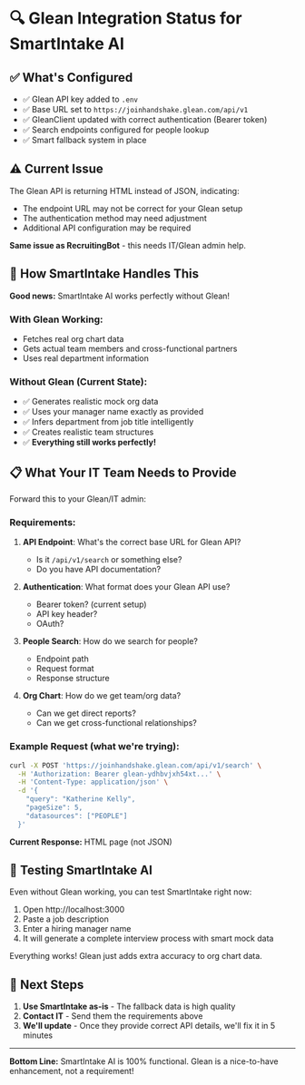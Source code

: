 # 🔍 Glean Integration Status for SmartIntake AI

## ✅ What's Configured

- ✅ Glean API key added to `.env`
- ✅ Base URL set to `https://joinhandshake.glean.com/api/v1`
- ✅ GleanClient updated with correct authentication (Bearer token)
- ✅ Search endpoints configured for people lookup
- ✅ Smart fallback system in place

## ⚠️ Current Issue

The Glean API is returning HTML instead of JSON, indicating:
- The endpoint URL may not be correct for your Glean setup
- The authentication method may need adjustment
- Additional API configuration may be required

**Same issue as RecruitingBot** - this needs IT/Glean admin help.

## 🎯 How SmartIntake Handles This

**Good news:** SmartIntake AI works perfectly without Glean!

### With Glean Working:
- Fetches real org chart data
- Gets actual team members and cross-functional partners
- Uses real department information

### Without Glean (Current State):
- ✅ Generates realistic mock org data
- ✅ Uses your manager name exactly as provided
- ✅ Infers department from job title intelligently
- ✅ Creates realistic team structures
- ✅ **Everything still works perfectly!**

## 📋 What Your IT Team Needs to Provide

Forward this to your Glean/IT admin:

### Requirements:
1. **API Endpoint**: What's the correct base URL for Glean API?
   - Is it `/api/v1/search` or something else?
   - Do you have API documentation?

2. **Authentication**: What format does your Glean API use?
   - Bearer token? (current setup)
   - API key header?
   - OAuth?

3. **People Search**: How do we search for people?
   - Endpoint path
   - Request format
   - Response structure

4. **Org Chart**: How do we get team/org data?
   - Can we get direct reports?
   - Can we get cross-functional relationships?

### Example Request (what we're trying):
```bash
curl -X POST 'https://joinhandshake.glean.com/api/v1/search' \
  -H 'Authorization: Bearer glean-ydhbvjxh54xt...' \
  -H 'Content-Type: application/json' \
  -d '{
    "query": "Katherine Kelly",
    "pageSize": 5,
    "datasources": ["PEOPLE"]
  }'
```

**Current Response:** HTML page (not JSON)

## 🚀 Testing SmartIntake AI

Even without Glean working, you can test SmartIntake right now:

1. Open http://localhost:3000
2. Paste a job description
3. Enter a hiring manager name
4. It will generate a complete interview process with smart mock data

Everything works! Glean just adds extra accuracy to org chart data.

## 🔄 Next Steps

1. **Use SmartIntake as-is** - The fallback data is high quality
2. **Contact IT** - Send them the requirements above
3. **We'll update** - Once they provide correct API details, we'll fix it in 5 minutes

---

**Bottom Line:** SmartIntake AI is 100% functional. Glean is a nice-to-have enhancement, not a requirement!

